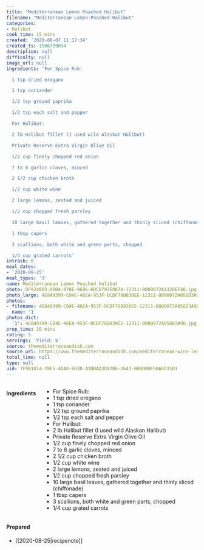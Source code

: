 ```yaml
---
title: "Mediterranean Lemon Poached Halibut"
filename: "Mediterranean-Lemon-Poached-Halibut"
categories:
- Halibut
cook_time: 15 mins
created: '2020-08-07 11:17:34'
created_ts: 1596799054
description: null
difficulty: null
image_url: null
ingredients: 'For Spice Rub:

  1 tsp dried oregano

  1 tsp coriander

  1/2 tsp ground paprika

  1/2 tsp each salt and pepper

  For Halibut:

  2 lb Halibut fillet (I used wild Alaskan Halibut)

  Private Reserve Extra Virgin Olive Oil

  1/2 cup finely chopped red onion

  7 to 8 garlic cloves, minced

  2 1/2 cup chicken broth

  1/2 cup white wine

  2 large lemons, zested and juiced

  1/2 cup chopped fresh parsley

  10 large basil leaves, gathered together and thinly sliced (chiffonade)

  1 tbsp capers

  3 scallions, both white and green parts, chopped

  1/4 cup grated carrots'
intrash: 0
meal_dates:
- '2020-08-25'
meal_types: '3'
name: Mediterranean Lemon Poached Halibut
photo: DF924802-86B4-476E-9696-6DCD792E087A-12311-0000072A1320EF48.jpg
photo_large: 4E849399-C04E-46EA-953F-DCDF76B830EE-12311-0000072A058D3A9D.jpg
photos:
- filename: 4E849399-C04E-46EA-953F-DCDF76B830EE-12311-0000072A058D3A9D.jpg
  name: '1'
photos_dict:
  '1': 4E849399-C04E-46EA-953F-DCDF76B830EE-12311-0000072A058D3A9D.jpg
prep_time: 10 mins
rating: 5
servings: 'Yield: 6'
source: themediterraneandish.com
source_url: https://www.themediterraneandish.com/mediterranean-wine-lemon-poached-halibut/
total_time: null
type: null
uid: 7F9B1014-78E5-4DA8-B030-A3DBAD3D82D6-2643-000000E50A6D15D1
---
```

<div class="large-8 medium-7 columns" id="writeup">	</div><!-- #writeup -->
</div><!-- #row-one -->
<div class="row" id="row-two">	<div class="medium-4 small-5 columns"><h4 id="ingredients">Ingredients</h4><div class="box box-ingredients content"><ul>
<li>For Spice Rub:</li>
<li>1 tsp dried oregano</li>
<li>1 tsp coriander</li>
<li>1/2 tsp ground paprika</li>
<li>1/2 tsp each salt and pepper</li>
<li>For Halibut:</li>
<li>2 lb Halibut fillet (I used wild Alaskan Halibut)</li>
<li>Private Reserve Extra Virgin Olive Oil</li>
<li>1/2 cup finely chopped red onion</li>
<li>7 to 8 garlic cloves, minced</li>
<li>2 1/2 cup chicken broth</li>
<li>1/2 cup white wine</li>
<li>2 large lemons, zested and juiced</li>
<li>1/2 cup chopped fresh parsley</li>
<li>10 large basil leaves, gathered together and thinly sliced (chiffonade)</li>
<li>1 tbsp capers</li>
<li>3 scallions, both white and green parts, chopped</li>
<li>1/4 cup grated carrots</li>
</ul>
</div>	</div>	<div class="medium-6 small-7 columns">	</div>	<div class="medium-2 columns" id="photo-sidebar">		<div class="" id="meals"><h4>Prepared</h4><ul>
<li>[[2020-08-25|recipenote]]</li>
</ul>
		</div>